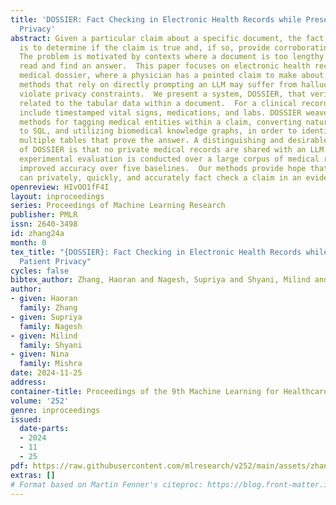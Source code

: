 ```yaml
---
title: 'DOSSIER: Fact Checking in Electronic Health Records while Preserving Patient
  Privacy'
abstract: Given a particular claim about a specific document, the fact checking problem
  is to determine if the claim is true and, if so, provide corroborating evidence.
  The problem is motivated by contexts where a document is too lengthy to quickly
  read and find an answer.  This paper focuses on electronic health records, or a
  medical dossier, where a physician has a pointed claim to make about the record.  Prior
  methods that rely on directly prompting an LLM may suffer from hallucinations and
  violate privacy constraints.  We present a system, DOSSIER, that verifies claims
  related to the tabular data within a document.  For a clinical record, the tables
  include timestamped vital signs, medications, and labs. DOSSIER weaves together
  methods for tagging medical entities within a claim, converting natural language
  to SQL, and utilizing biomedical knowledge graphs, in order to identify rows across
  multiple tables that prove the answer. A distinguishing and desirable characteristic
  of DOSSIER is that no private medical records are shared with an LLM.  An extensive
  experimental evaluation is conducted over a large corpus of medical records demonstrating
  improved accuracy over five baselines.  Our methods provide hope that physicians
  can privately, quickly, and accurately fact check a claim in an evidence-based fashion.
openreview: HIvOO1fF4I
layout: inproceedings
series: Proceedings of Machine Learning Research
publisher: PMLR
issn: 2640-3498
id: zhang24a
month: 0
tex_title: "{DOSSIER}: Fact Checking in Electronic Health Records while Preserving
  Patient Privacy"
cycles: false
bibtex_author: Zhang, Haoran and Nagesh, Supriya and Shyani, Milind and Mishra, Nina
author:
- given: Haoran
  family: Zhang
- given: Supriya
  family: Nagesh
- given: Milind
  family: Shyani
- given: Nina
  family: Mishra
date: 2024-11-25
address:
container-title: Proceedings of the 9th Machine Learning for Healthcare Conference
volume: '252'
genre: inproceedings
issued:
  date-parts:
  - 2024
  - 11
  - 25
pdf: https://raw.githubusercontent.com/mlresearch/v252/main/assets/zhang24a/zhang24a.pdf
extras: []
# Format based on Martin Fenner's citeproc: https://blog.front-matter.io/posts/citeproc-yaml-for-bibliographies/
---
```


